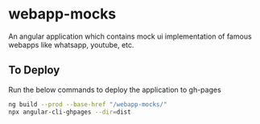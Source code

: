 # webapp-mocks

An angular application which contains mock ui implementation of famous webapps like whatsapp, youtube, etc.

## To Deploy

Run the below commands to deploy the application to gh-pages

```bash
ng build --prod --base-href "/webapp-mocks/"
npx angular-cli-ghpages --dir=dist
```
